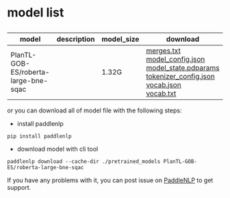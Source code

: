 #  model list

##  

| model  | description | model_size  | download         |
| --- | --- | --- | --- |
|PlanTL-GOB-ES/roberta-large-bne-sqac|  | 1.32G | [merges.txt](https://bj.bcebos.com/paddlenlp/models/community/PlanTL-GOB-ES/roberta-large-bne-sqac/merges.txt)<br>[model_config.json](https://bj.bcebos.com/paddlenlp/models/community/PlanTL-GOB-ES/roberta-large-bne-sqac/model_config.json)<br>[model_state.pdparams](https://bj.bcebos.com/paddlenlp/models/community/PlanTL-GOB-ES/roberta-large-bne-sqac/model_state.pdparams)<br>[tokenizer_config.json](https://bj.bcebos.com/paddlenlp/models/community/PlanTL-GOB-ES/roberta-large-bne-sqac/tokenizer_config.json)<br>[vocab.json](https://bj.bcebos.com/paddlenlp/models/community/PlanTL-GOB-ES/roberta-large-bne-sqac/vocab.json)<br>[vocab.txt](https://bj.bcebos.com/paddlenlp/models/community/PlanTL-GOB-ES/roberta-large-bne-sqac/vocab.txt) |

or you can download all of model file with the following steps:

* install paddlenlp

```shell
pip install paddlenlp
```

* download model with cli tool

```shell
paddlenlp download --cache-dir ./pretrained_models PlanTL-GOB-ES/roberta-large-bne-sqac
```

If you have any problems with it, you can post issue on [PaddleNLP](https://github.com/PaddlePaddle/PaddleNLP) to get support.
